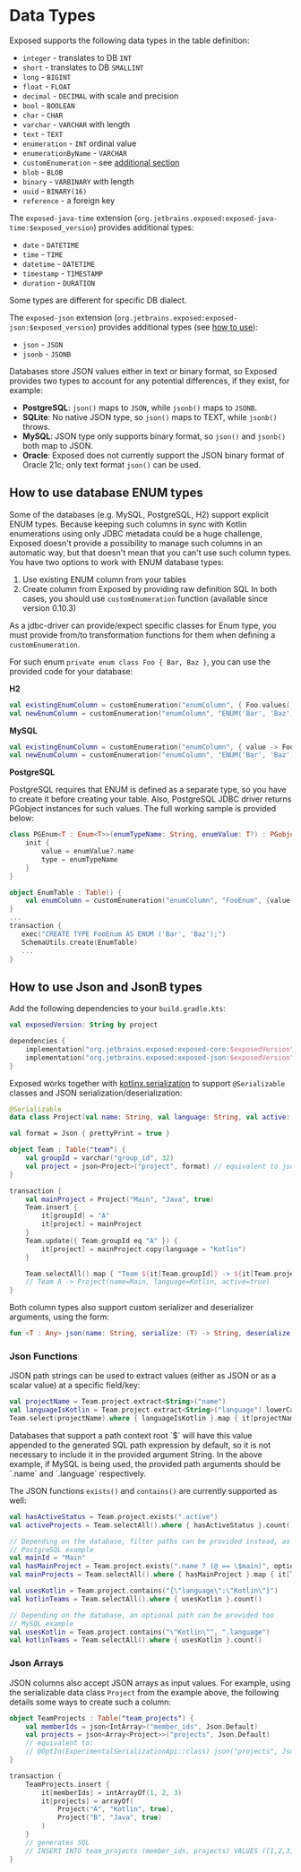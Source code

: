 # Data Types

Exposed supports the following data types in the table definition:
* `integer` - translates to DB `INT`
* `short` - translates to DB `SMALLINT`
* `long` - `BIGINT`
* `float` - `FLOAT`
* `decimal` - `DECIMAL` with scale and precision
* `bool` - `BOOLEAN`
* `char` - `CHAR`
* `varchar` - `VARCHAR` with length
* `text` - `TEXT`
* `enumeration` - `INT` ordinal value
* `enumerationByName` - `VARCHAR`
* `customEnumeration` - see [additional section](#how-to-use-database-enum-types)
* `blob` - `BLOB`
* `binary` - `VARBINARY` with length
* `uuid` - `BINARY(16)`
* `reference` - a foreign key

The `exposed-java-time` extension (`org.jetbrains.exposed:exposed-java-time:$exposed_version`) provides additional types:

* `date` - `DATETIME`
* `time` - `TIME`
* `datetime` - `DATETIME`
* `timestamp` - `TIMESTAMP`
* `duration` - `DURATION`

<note>
Some types are different for specific DB dialect.
</note>

The `exposed-json` extension (`org.jetbrains.exposed:exposed-json:$exposed_version`) provides additional types 
(see [how to use](#how-to-use-json-and-jsonb-types)):

* `json` - `JSON`
* `jsonb` - `JSONB`

<note>
Databases store JSON values either in text or binary format, so Exposed provides two types to account for any potential 
differences, if they exist, for example:

- **PostgreSQL**: `json()` maps to `JSON`, while `jsonb()` maps to `JSONB`.
- **SQLite**: No native JSON type, so `json()` maps to TEXT, while `jsonb()` throws.
- **MySQL**: JSON type only supports binary format, so `json()` and `jsonb()` both map to JSON.
- **Oracle**: Exposed does not currently support the JSON binary format of Oracle 21c; only text format `json()` can be used.
</note>

## How to use database ENUM types
Some of the databases (e.g. MySQL, PostgreSQL, H2) support explicit ENUM types. Because keeping such columns in sync with 
Kotlin enumerations using only JDBC metadata could be a huge challenge, Exposed doesn't provide a possibility to manage 
such columns in an automatic way, but that doesn't mean that you can't use such column types.
You have two options to work with ENUM database types:
1. Use existing ENUM column from your tables
2. Create column from Exposed by providing raw definition SQL
   In both cases, you should use `customEnumeration` function (available since version 0.10.3)

As a jdbc-driver can provide/expect specific classes for Enum type, you must provide from/to transformation functions for 
them when defining a `customEnumeration`.

For such enum `private enum class Foo { Bar, Baz }`, you can use the provided code for your database:

**H2**
```Kotlin
val existingEnumColumn = customEnumeration("enumColumn", { Foo.values()[it as Int] }, { it.name })
val newEnumColumn = customEnumeration("enumColumn", "ENUM('Bar', 'Baz')", { Foo.values()[it as Int] }, { it.name })
```

**MySQL**
```Kotlin
val existingEnumColumn = customEnumeration("enumColumn", { value -> Foo.valueOf(value as String) }, { it.name })
val newEnumColumn = customEnumeration("enumColumn", "ENUM('Bar', 'Baz')", { value -> Foo.valueOf(value as String) }, { it.name })
```

**PostgreSQL**

PostgreSQL requires that ENUM is defined as a separate type, so you have to create it before creating your table. 
Also, PostgreSQL JDBC driver returns PGobject instances for such values. The full working sample is provided below:
```Kotlin
class PGEnum<T : Enum<T>>(enumTypeName: String, enumValue: T?) : PGobject() {
    init {
        value = enumValue?.name
        type = enumTypeName
    }
}

object EnumTable : Table() {
    val enumColumn = customEnumeration("enumColumn", "FooEnum", {value -> Foo.valueOf(value as String)}, { PGEnum("FooEnum", it) }
}
...
transaction {
   exec("CREATE TYPE FooEnum AS ENUM ('Bar', 'Baz');")
   SchemaUtils.create(EnumTable)
   ...
}
```

## How to use Json and JsonB types

Add the following dependencies to your `build.gradle.kts`:
```kotlin
val exposedVersion: String by project

dependencies {
    implementation("org.jetbrains.exposed:exposed-core:$exposedVersion")
    implementation("org.jetbrains.exposed:exposed-json:$exposedVersion")
}
```

Exposed works together with [kotlinx.serialization](https://github.com/Kotlin/kotlinx.serialization) to support 
`@Serializable` classes and JSON serialization/deserialization:
```kotlin
@Serializable
data class Project(val name: String, val language: String, val active: Boolean)

val format = Json { prettyPrint = true }

object Team : Table("team") {
    val groupId = varchar("group_id", 32)
    val project = json<Project>("project", format) // equivalent to json("project", format, Project.serializer())
}

transaction {
    val mainProject = Project("Main", "Java", true)
    Team.insert {
        it[groupId] = "A"
        it[project] = mainProject
    }
    Team.update({ Team.groupId eq "A" }) {
        it[project] = mainProject.copy(language = "Kotlin")
    }

    Team.selectAll().map { "Team ${it[Team.groupId]} -> ${it[Team.project]}" }.forEach { println(it) }
    // Team A -> Project(name=Main, language=Kotlin, active=true)
}
```

Both column types also support custom serializer and deserializer arguments, using the form:
```kotlin
fun <T : Any> json(name: String, serialize: (T) -> String, deserialize: (String) -> T): Column<T>
```

### Json Functions

JSON path strings can be used to extract values (either as JSON or as a scalar value) at a specific field/key:
```kotlin
val projectName = Team.project.extract<String>("name")
val languageIsKotlin = Team.project.extract<String>("language").lowerCase() eq "kotlin"
Team.select(projectName).where { languageIsKotlin }.map { it[projectName] }
```

<note>
Databases that support a path context root `$` will have this value appended to the generated SQL path expression 
by default, so it is not necessary to include it in the provided argument String. In the above example, if MySQL is being 
used, the provided path arguments should be `.name` and `.language` respectively.
</note>

The JSON functions `exists()` and `contains()` are currently supported as well:
```kotlin
val hasActiveStatus = Team.project.exists(".active")
val activeProjects = Team.selectAll().where { hasActiveStatus }.count()

// Depending on the database, filter paths can be provided instead, as well as optional arguments
// PostgreSQL example
val mainId = "Main"
val hasMainProject = Team.project.exists(".name ? (@ == \$main)", optional = "{\"main\":\"$mainId\"}")
val mainProjects = Team.selectAll().where { hasMainProject }.map { it[Team.groupId] }

val usesKotlin = Team.project.contains("{\"language\":\"Kotlin\"}")
val kotlinTeams = Team.selectAll().where { usesKotlin }.count()

// Depending on the database, an optional path can be provided too
// MySQL example
val usesKotlin = Team.project.contains("\"Kotlin\"", ".language")
val kotlinTeams = Team.selectAll().where { usesKotlin }.count()
```

### Json Arrays

JSON columns also accept JSON arrays as input values. For example, using the serializable data class `Project` from the 
example above, the following details some ways to create such a column:

```kotlin
object TeamProjects : Table("team_projects") {
    val memberIds = json<IntArray>("member_ids", Json.Default)
    val projects = json<Array<Project>>("projects", Json.Default)
    // equivalent to:
    // @OptIn(ExperimentalSerializationApi::class) json("projects", Json.Default, ArraySerializer(Project.serializer()))
}

transaction {
    TeamProjects.insert {
        it[memberIds] = intArrayOf(1, 2, 3)
        it[projects] = arrayOf(
            Project("A", "Kotlin", true),
            Project("B", "Java", true)
        )
    }
    // generates SQL
    // INSERT INTO team_projects (member_ids, projects) VALUES ([1,2,3], [{"name":"A","language":"Kotlin","active":true},{"name":"B","language":"Java","active":true}])
}
```

